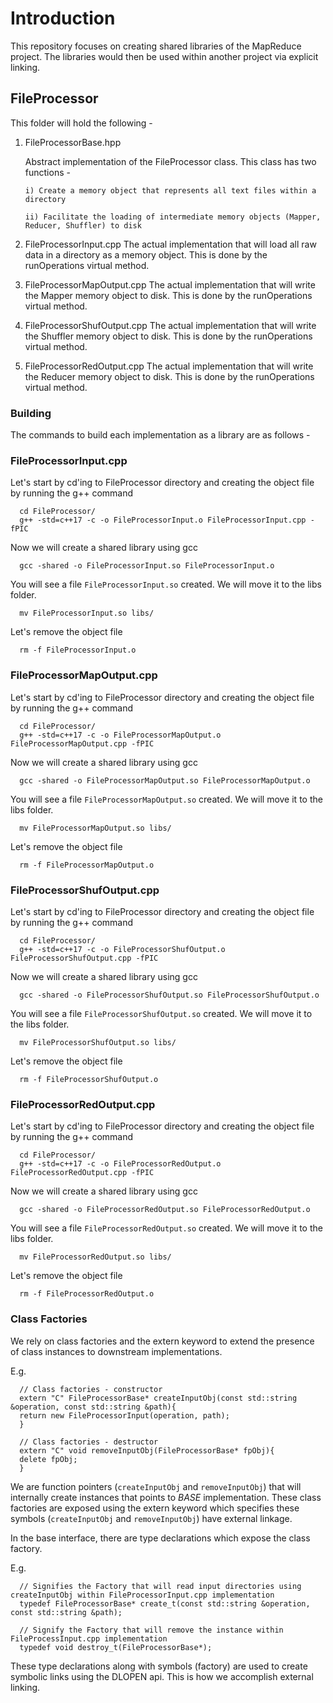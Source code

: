 # Introduction

This repository focuses on creating shared libraries of the MapReduce project. The libraries would then
be used within another project via explicit linking.

## FileProcessor

This folder will hold the following - 

1) FileProcessorBase.hpp

    Abstract implementation of the FileProcessor class. This class has two functions - 

       i) Create a memory object that represents all text files within a directory
    
       ii) Facilitate the loading of intermediate memory objects (Mapper, Reducer, Shuffler) to disk


2) FileProcessorInput.cpp
    The actual implementation that will load all raw data in a directory as a memory object. This is done by the runOperations virtual method.

3) FileProcessorMapOutput.cpp
   The actual implementation that will write the Mapper memory object to disk. This is done by the runOperations virtual method.

4) FileProcessorShufOutput.cpp
   The actual implementation that will write the Shuffler memory object to disk. This is done by the runOperations virtual method.

4) FileProcessorRedOutput.cpp
   The actual implementation that will write the Reducer memory object to disk. This is done by the runOperations virtual method.


### Building

The commands to build each implementation as a library are as follows - 

### FileProcessorInput.cpp

Let's start by cd'ing to FileProcessor directory and creating the object file by running the g++ command

      cd FileProcessor/
      g++ -std=c++17 -c -o FileProcessorInput.o FileProcessorInput.cpp -fPIC

Now we will create a shared library using gcc

      gcc -shared -o FileProcessorInput.so FileProcessorInput.o

You will see a file `FileProcessorInput.so` created. We will move it to the libs folder.

      mv FileProcessorInput.so libs/

Let's remove the object file

      rm -f FileProcessorInput.o


### FileProcessorMapOutput.cpp

Let's start by cd'ing to FileProcessor directory and creating the object file by running the g++ command

      cd FileProcessor/
      g++ -std=c++17 -c -o FileProcessorMapOutput.o FileProcessorMapOutput.cpp -fPIC

Now we will create a shared library using gcc

      gcc -shared -o FileProcessorMapOutput.so FileProcessorMapOutput.o

You will see a file `FileProcessorMapOutput.so` created. We will move it to the libs folder.

      mv FileProcessorMapOutput.so libs/

Let's remove the object file

      rm -f FileProcessorMapOutput.o


### FileProcessorShufOutput.cpp

Let's start by cd'ing to FileProcessor directory and creating the object file by running the g++ command

      cd FileProcessor/
      g++ -std=c++17 -c -o FileProcessorShufOutput.o FileProcessorShufOutput.cpp -fPIC

Now we will create a shared library using gcc

      gcc -shared -o FileProcessorShufOutput.so FileProcessorShufOutput.o

You will see a file `FileProcessorShufOutput.so` created. We will move it to the libs folder.

      mv FileProcessorShufOutput.so libs/

Let's remove the object file

      rm -f FileProcessorShufOutput.o


### FileProcessorRedOutput.cpp

Let's start by cd'ing to FileProcessor directory and creating the object file by running the g++ command

      cd FileProcessor/
      g++ -std=c++17 -c -o FileProcessorRedOutput.o FileProcessorRedOutput.cpp -fPIC

Now we will create a shared library using gcc

      gcc -shared -o FileProcessorRedOutput.so FileProcessorRedOutput.o

You will see a file `FileProcessorRedOutput.so` created. We will move it to the libs folder.

      mv FileProcessorRedOutput.so libs/

Let's remove the object file

      rm -f FileProcessorRedOutput.o

### Class Factories

We rely on class factories and the extern keyword to extend the presence of class instances to downstream implementations.

E.g.

      // Class factories - constructor
      extern "C" FileProcessorBase* createInputObj(const std::string &operation, const std::string &path){
      return new FileProcessorInput(operation, path);
      }
      
      // Class factories - destructor
      extern "C" void removeInputObj(FileProcessorBase* fpObj){
      delete fpObj;
      }


We are function pointers (`createInputObj` and `removeInputObj`) that will internally create instances that points to *BASE* implementation.
These class factories are exposed using the extern keyword which specifies these symbols  (`createInputObj` and `removeInputObj`)  have external linkage.

In the base interface, there are type declarations which expose the class factory.

E.g.

      // Signifies the Factory that will read input directories using createInputObj within FileProcessorInput.cpp implementation
      typedef FileProcessorBase* create_t(const std::string &operation, const std::string &path);
      
      // Signify the Factory that will remove the instance within FileProcessInput.cpp implementation
      typedef void destroy_t(FileProcessorBase*);

These type declarations along with symbols (factory) are used to create symbolic links using the DLOPEN api. This is how we accomplish external linking.

